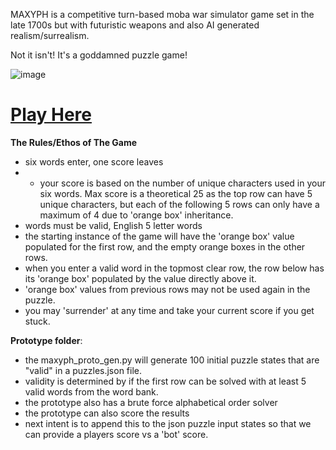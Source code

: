 MAXYPH is a competitive turn-based moba war simulator game set in the late 1700s but with futuristic weapons and also AI generated realism/surrealism.

Not it isn't!  It's a goddamned puzzle game!

![image](https://github.com/Nhawdge/maxyph/assets/32605887/be723b2a-55e7-44d7-90cb-5dea5972bff3)

# [Play Here](/src/)

**The Rules/Ethos of The Game**
- six words enter, one score leaves
- - your score is based on the number of unique characters used in your six words.  Max score is a theoretical 25 as the top row can have 5 unique characters, but each of the following 5 rows can only have a maximum of 4 due to 'orange box' inheritance.
- words must be valid, English 5 letter words
- the starting instance of the game will have the 'orange box' value populated for the first row, and the empty orange boxes in the other rows.
- when you enter a valid word in the topmost clear row, the row below has its 'orange box' populated by the value directly above it.
- 'orange box' values from previous rows may not be used again in the puzzle.
- you may 'surrender' at any time and take your current score if you get stuck.



**Prototype folder**:
- the maxyph_proto_gen.py will generate 100 initial puzzle states that are "valid" in a puzzles.json file.
- validity is determined by if the first row can be solved with at least 5 valid words from the word bank.
- the prototype also has a brute force alphabetical order solver
- the prototype can also score the results
- next intent is to append this to the json puzzle input states so that we can provide a players score vs a 'bot' score.




